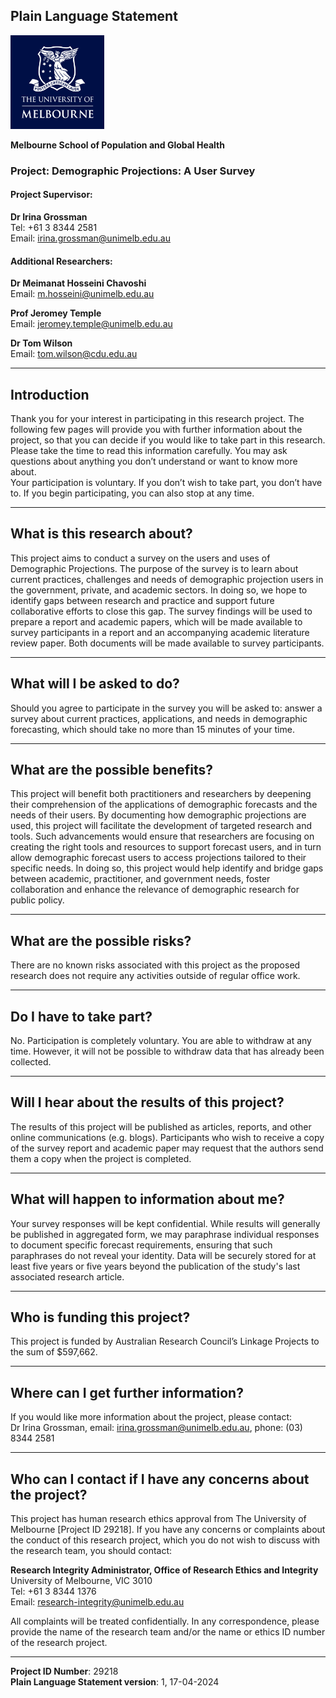 ## Plain Language Statement

<img src= "https://raw.githubusercontent.com/irigrossman/PLS/refs/heads/main/UoM_Logo_Vert_Housed_RGB.png" alt="University of Melbourne Logo" width="150">

**Melbourne School of Population and Global Health**

### Project: Demographic Projections: A User Survey

#### Project Supervisor: 
**Dr Irina Grossman**  
Tel: +61 3 8344 2581  
Email: irina.grossman@unimelb.edu.au

#### Additional Researchers:
**Dr Meimanat Hosseini Chavoshi**  
Email: m.hosseini@unimelb.edu.au

**Prof Jeromey Temple**  
Email: jeromey.temple@unimelb.edu.au

**Dr Tom Wilson**  
Email: tom.wilson@cdu.edu.au

---

## Introduction
Thank you for your interest in participating in this research project. The following few pages will provide you with further information about the project, so that you can decide if you would like to take part in this research.  
Please take the time to read this information carefully. You may ask questions about anything you don’t understand or want to know more about.  
Your participation is voluntary. If you don’t wish to take part, you don’t have to. If you begin participating, you can also stop at any time.

---

## What is this research about?
This project aims to conduct a survey on the users and uses of Demographic Projections. The purpose of the survey is to learn about current practices, challenges and needs of demographic projection users in the government, private, and academic sectors. In doing so, we hope to identify gaps between research and practice and support future collaborative efforts to close this gap. The survey findings will be used to prepare a report and academic papers, which will be made available to survey participants in a report and an accompanying academic literature review paper. Both documents will be made available to survey participants.

---

## What will I be asked to do?
Should you agree to participate in the survey you will be asked to: answer a survey about current practices, applications, and needs in demographic forecasting, which should take no more than 15 minutes of your time.

---

## What are the possible benefits?
This project will benefit both practitioners and researchers by deepening their comprehension of the applications of demographic forecasts and the needs of their users. By documenting how demographic projections are used, this project will facilitate the development of targeted research and tools. Such advancements would ensure that researchers are focusing on creating the right tools and resources to support forecast users, and in turn allow demographic forecast users to access projections tailored to their specific needs. In doing so, this project would help identify and bridge gaps between academic, practitioner, and government needs, foster collaboration and enhance the relevance of demographic research for public policy.

---

## What are the possible risks?
There are no known risks associated with this project as the proposed research does not require any activities outside of regular office work.

---

## Do I have to take part?
No. Participation is completely voluntary. You are able to withdraw at any time. However, it will not be possible to withdraw data that has already been collected.

---

## Will I hear about the results of this project?
The results of this project will be published as articles, reports, and other online communications (e.g. blogs). Participants who wish to receive a copy of the survey report and academic paper may request that the authors send them a copy when the project is completed.

---

## What will happen to information about me?
Your survey responses will be kept confidential. While results will generally be published in aggregated form, we may paraphrase individual responses to document specific forecast requirements, ensuring that such paraphrases do not reveal your identity. Data will be securely stored for at least five years or five years beyond the publication of the study's last associated research article.

---

## Who is funding this project?
This project is funded by Australian Research Council’s Linkage Projects to the sum of $597,662.

---

## Where can I get further information?
If you would like more information about the project, please contact:  
Dr Irina Grossman, email: irina.grossman@unimelb.edu.au, phone: (03) 8344 2581

---

## Who can I contact if I have any concerns about the project?
This project has human research ethics approval from The University of Melbourne [Project ID 29218]. If you have any concerns or complaints about the conduct of this research project, which you do not wish to discuss with the research team, you should contact:

**Research Integrity Administrator, Office of Research Ethics and Integrity**  
University of Melbourne, VIC 3010  
Tel: +61 3 8344 1376  
Email: research-integrity@unimelb.edu.au  

All complaints will be treated confidentially. In any correspondence, please provide the name of the research team and/or the name or ethics ID number of the research project.

---

**Project ID Number**: 29218  
**Plain Language Statement version**: 1, 17-04-2024
